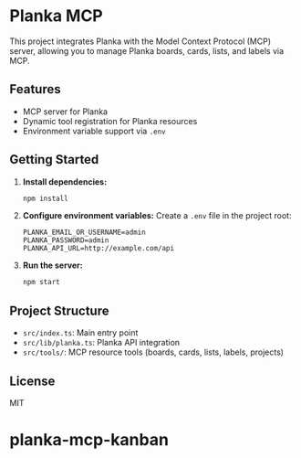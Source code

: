 # Planka MCP

This project integrates Planka with the Model Context Protocol (MCP) server, allowing you to manage Planka boards, cards, lists, and labels via MCP.

## Features
- MCP server for Planka
- Dynamic tool registration for Planka resources
- Environment variable support via `.env`

## Getting Started

1. **Install dependencies:**
   ```bash
   npm install
   ```
2. **Configure environment variables:**
   Create a `.env` file in the project root:
   ```env
   PLANKA_EMAIL_OR_USERNAME=admin
   PLANKA_PASSWORD=admin
   PLANKA_API_URL=http://example.com/api
   ```
3. **Run the server:**
   ```bash
   npm start
   ```

## Project Structure
- `src/index.ts`: Main entry point
- `src/lib/planka.ts`: Planka API integration
- `src/tools/`: MCP resource tools (boards, cards, lists, labels, projects)

## License
MIT
# planka-mcp-kanban
